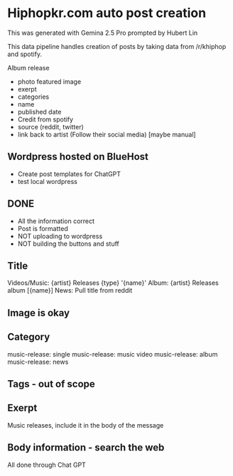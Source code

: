 # Hiphopkr.com auto post creation

This was generated with Gemina 2.5 Pro prompted by Hubert Lin

This data pipeline handles creation of posts by taking data from /r/khiphop and
spotify.

Album release

- photo featured image
- exerpt
- categories
- name
- published date
- Credit from spotify
- source (reddit, twitter)
- link back to artist (Follow their social media) [maybe manual]

## Wordpress hosted on BlueHost

- Create post templates for ChatGPT
- test local wordpress

## DONE

- All the information correct
- Post is formatted
- NOT uploading to wordpress
- NOT building the buttons and stuff


## Title

Videos/Music: {artist} Releases {type} '{name}'
Album: {artist} Releases album [{name}]
News: Pull title from reddit

## Image is okay


## Category
music-release: single
music-release: music video
music-release: album
music-release: news

## Tags - out of scope

## Exerpt

Music releases, include it in the body of the message

## Body information - search the web

All done through Chat GPT
